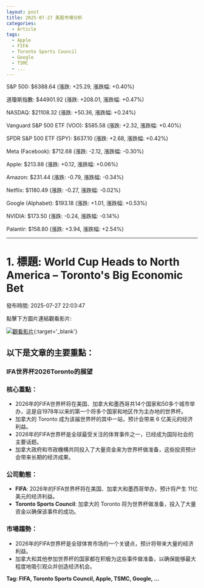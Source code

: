 ```yaml
---
layout: post
title: 2025-07-27 美股市場分析
categories:
  - Article
tags:
  - Apple
  - FIFA
  - Toronto Sports Council
  - Google
  - TSMC
  - ...
---
```



S&P 500: $6388.64 (漲跌: +25.29, 漲跌幅: +0.40%)


道瓊斯指數: $44901.92 (漲跌: +208.01, 漲跌幅: +0.47%)


NASDAQ: $21108.32 (漲跌: +50.36, 漲跌幅: +0.24%)


Vanguard S&P 500 ETF (VOO): $585.58 (漲跌: +2.32, 漲跌幅: +0.40%)


SPDR S&P 500 ETF (SPY): $637.10 (漲跌: +2.68, 漲跌幅: +0.42%)


Meta (Facebook): $712.68 (漲跌: -2.12, 漲跌幅: -0.30%)


Apple: $213.88 (漲跌: +0.12, 漲跌幅: +0.06%)


Amazon: $231.44 (漲跌: -0.79, 漲跌幅: -0.34%)


Netflix: $1180.49 (漲跌: -0.27, 漲跌幅: -0.02%)


Google (Alphabet): $193.18 (漲跌: +1.01, 漲跌幅: +0.53%)


NVIDIA: $173.50 (漲跌: -0.24, 漲跌幅: -0.14%)


Palantir: $158.80 (漲跌: +3.94, 漲跌幅: +2.54%)



---
# 1. 標題: World Cup Heads to North America – Toronto's Big Economic Bet
發布時間: 2025-07-27 22:03:47

點擊下方圖片連結觀看影片:

 [![觀看影片](https://i.ytimg.com/vi/5jfAbKn_s-o/sddefault.jpg)](https://www.youtube.com/watch?v=5jfAbKn_s-o){:target='_blank'}

## 以下是文章的主要重點：

### IFA世界杯2026Toronto的展望
### 核心重點：

*   2026年的FIFA世界杯将在美国、加拿大和墨西哥共14个国家和50多个城市举办，这是自1978年以来的第一个将多个国家和地区作为主办地的世界杯。
*   加拿大的 Toronto 成为该届世界杯的其中一站，预计会带来 6 亿美元的经济利益。
*   2026年的FIFA世界杯是全球最受关注的体育事件之一，已经成为国际社会的主要话题。
*   加拿大政府和市政機構共同投入了大量资金来为世界杯做准备，这些投资预计会带来长期的经济成果。

### 公司動態：
*   **FIFA**: 2026年的FIFA世界杯将在美国、加拿大和墨西哥举办，预计将产生 11亿美元的经济利益。
*   **Toronto Sports Council**: 加拿大的 Toronto 将为世界杯做准备，投入了大量资金以确保该事件的成功。

### 市場趨勢：

*   2026年的FIFA世界杯是全球体育市场的一个关键点，预计将带来大量的经济利益。
*   加拿大和其他参加世界杯的国家都在积极为这些事件做准备，以确保能够最大程度地吸引观众并创造经济机会。

**Tag: FIFA, Toronto Sports Council, Apple, TSMC, Google, ...**

